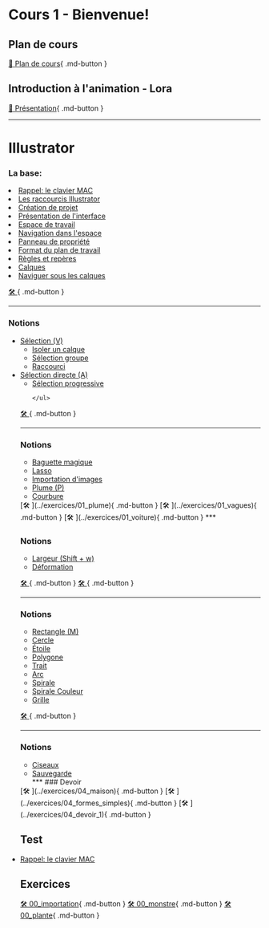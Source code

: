# Cours 1 - Bienvenue!
## Plan de cours
[📁 Plan de cours](https://cmontmorency365.sharepoint.com/:b:/s/TIM-582214-Animation2d77/EWeZmextzqlJsAGqh4mi7tsBscrwtlhW3QrCd_CzIuInQA?e=sV13NN){ .md-button }

## Introduction à l'animation - Lora
[📁 Présentation](https://cmontmorency365-my.sharepoint.com/:b:/g/personal/lora_boisvert_cmontmorency_qc_ca/Ec_RF5ZJ5A5EksrsMxbaea8BhOe1vZTRc_xzGgMddNq_BQ?e=H6mjL1){ .md-button }

***
# Illustrator   
### La base:
<li><a href="https://www.apple.com/xf/shop/product/MK293FC/A/magic-keyboard-avec-touch-id-pour-mac-%C3%A0-puce-apple-fran%C3%A7ais">Rappel: le clavier MAC</a> </li>
<li><a href="https://helpx.adobe.com/ca_fr/illustrator/using/default-keyboard-shortcuts.html">Les raccourcis Illustrator</a></li>
<li><a href="https://cmontmorency365.sharepoint.com/:v:/s/TIM-582214-Animation2d77/ES5ddJzsh91LrbRnu6N642EBaWL34-pCoxRj9pk49v7VGg?e=kCswfy">Création de projet</a></li>
<li><a href="https://cmontmorency365.sharepoint.com/:v:/s/TIM-582214-Animation2d77/EcWxaKyOey9FiYqmafpdPz8B9hVhRJb88p_nxjLAEDctPA?e=FyjWXf">Présentation de l'interface</a></li>
<li><a href="https://cmontmorency365.sharepoint.com/:v:/s/TIM-582214-Animation2d77/EU9vhuwP9-FChhvKBO4eAkYBkOffUVN3oSVgvquohjvP-Q?e=pbtden">Espace de travail</a> </li>
<li><a href="https://cmontmorency365.sharepoint.com/:v:/s/TIM-582214-Animation2d77/EdzZLfIhGG9GmDUD2nGWcgMBHbPFCwI8MMfUV5dnha9fEA?e=HNhpXb">Navigation dans l'espace</a>  </li>
<li><a href="https://cmontmorency365.sharepoint.com/:v:/s/TIM-582214-Animation2d77/EW_j7oaAnARLhmrcNtRhtg8BdoRPKLmP0eUcaETmwtS-2w?e=NjbWbt">Panneau de propriété</a> </li>
<li><a href="https://cmontmorency365.sharepoint.com/:v:/s/TIM-582214-Animation2d77/ETw2wfv38RlKsRFtHQip1aEB9x3zN4ainpbDqGPK9q-ImQ?e=ta4Dgu">Format du plan de travail</a> </li>
<li><a href="https://cmontmorency365.sharepoint.com/:v:/s/TIM-582214-Animation2d77/EVWn5aelFqpOv_9d1i0JF78BymFyM5Ss_7aDn8zNncEsLA?e=RKKLMO">Règles et repères</a> </li>
<li><a href="https://cmontmorency365.sharepoint.com/:v:/s/TIM-582214-Animation2d77/EXbsq2fkhm9Ls9JeLlNmDhoBkZR8xBtMFOQl2qPzn7TNkQ?e=WF6FvR">Calques</a> </li>
<li><a href="https://cmontmorency365.sharepoint.com/:v:/s/TIM-582214-Animation2d77/EVevKy3jqq5KjV1rBFfBoGkBrFqKDurwihI2ObQDx-kIxw?e=6fCpJ5">Naviguer sous les calques</a> </li>
   
[🛠️ ](../exercices/00_nouveau_doc){ .md-button }
***

### Notions
<ul><li>
<a href="https://cmontmorency365.sharepoint.com/:v:/s/TIM-582214-Animation2d77/EaM75QxzM9pBg9iYuG01uo8BGFVDSQtsSrFA6fXz2j2Jsw?e=xVHOsn">Sélection (V)</a>
    <ul>
        <li><a href="https://cmontmorency365.sharepoint.com/:v:/s/TIM-582214-Animation2d77/EaZRkD8yyZxKjHLwzrjosvcBiqekxjsvFSqdn1JwwkwSrA?e=JxSc1w">Isoler un calque</a></li>
        <li><a href="https://cmontmorency365.sharepoint.com/:v:/s/TIM-582214-Animation2d77/ERskOIzx8thBu_Z6Tom8z9EBd4UsYweOJA5eEjBLhsZ-8g?e=qdnQ6D">Sélection groupe</a></li>
        <li><a href="https://cmontmorency365.sharepoint.com/:v:/s/TIM-582214-Animation2d77/EYw6eGTqZcZIkydVYmrKIQcBihC_ALXe1E0nPVuDnDN5fg?e=2peWP9">Raccourci</a></li>
    </ul>
</li>
<li>
    <a href="https://cmontmorency365.sharepoint.com/:v:/s/TIM-582214-Animation2d77/EQbG5xgPIDlFh8gKp_bCcVcBDbhXN4hySTLMdBt-QKJP4g?e=iSHEmI">Sélection directe (A)</a>
    <ul>
        <li><a href="https://cmontmorency365.sharepoint.com/:v:/s/TIM-582214-Animation2d77/ESVH-vYG0LhOvJF1E-1TfNEBBnzLVTHqTm8ULnFC1B_X3w?e=Myy2SJ">Sélection progressive</a></li>
        
        
    </ul>
</li></ul>   

[🛠️ ](../exercices/00_transformations){ .md-button }
***
### Notions
<ul>
<li><a href="https://cmontmorency365.sharepoint.com/:v:/s/TIM-582214-Animation2d77/EaDI5ZSDJzhEnBU3VXJ1zt8B47tGZ8ZoJeTMfisebov2BQ?e=328kHA">Baguette magique</a></li>
<li><a href="https://cmontmorency365.sharepoint.com/:v:/s/TIM-582214-Animation2d77/EeMB16q9Y2ZFiWqmSSqHNegBE6-OskRpaw1nPyw1g-vFtw?e=lTym2X">Lasso</a></li>
<li><a href="https://cmontmorency365.sharepoint.com/:v:/s/TIM-582214-Animation2d77/EadRHPzIucxFlI28D5gO0RgBIs3IZJ5KfBvqZThd9ODvNQ?e=8N6CPd">Importation d'images</a></li>
<li><a href="https://cmontmorency365.sharepoint.com/:f:/s/TIM-582214-Animation2d77/Eq8ZhUw3cV1IqNyni40oEZgBdq_dNHTLU51tnAMLyqFmAw?e=lwBTZr">Plume (P)</a></li>
<li><a href="https://cmontmorency365.sharepoint.com/:v:/s/TIM-582214-Animation2d77/EdEBCUstOuBDm53ceqGbNVsBIwBWuH7GxkZr7qhPyYix9w?e=Wdug0F">Courbure</a></li>

</ul>   
[🛠️ ](../exercices/01_plume){ .md-button }
[🛠️ ](../exercices/01_vagues){ .md-button }
[🛠️ ](../exercices/01_voiture){ .md-button }
***

### Notions
<ul>
<li><a href="https://cmontmorency365.sharepoint.com/:v:/s/TIM-582214-Animation2d77/EXSERtnu2vROpH40Q_RYJawBqrU7VpFVz6UKNfY2cHf-jg?e=btRNie">Largeur (Shift + w)</a></li>
<li><a href="https://cmontmorency365.sharepoint.com/:v:/s/TIM-582214-Animation2d77/EZmlrOHAd7FBtB25jLFiV_0BmUID-i4BWHGGLEprKZshfA?e=pRgl4O">Déformation</a></li>

</ul>   

[🛠️ ](../exercices/02_largeur){ .md-button }
[🛠️ ](../exercices/02_deformation){ .md-button }
***
### Notions
<ul>
<li><a href="https://cmontmorency365.sharepoint.com/:v:/s/TIM-582214-Animation2d77/EQxYAeW4G51FsiXGcDGOIP8B93DnMnndzRLxt_a8R8zBRA?e=h0kTU7">Rectangle (M)</a></li>
<li><a href="https://cmontmorency365.sharepoint.com/:v:/s/TIM-582214-Animation2d77/EQxYAeW4G51FsiXGcDGOIP8B93DnMnndzRLxt_a8R8zBRA?e=h0kTU7">Cercle</a></li>
<li><a href="https://cmontmorency365.sharepoint.com/:v:/s/TIM-582214-Animation2d77/EZX2hwnkga5Gs40mBRIsmoQBsl7C88Qf5870TUvM2Gjyeg?e=MF0Bze">Étoile</a></li>
<li><a href="https://cmontmorency365.sharepoint.com/:v:/s/TIM-582214-Animation2d77/ERjFIyvRbdxIqUXUJpZVPcUBtV3y_unzAOcQfgW_wkPMuA?e=aTTyb3">Polygone</a></li>
<li><a href="https://cmontmorency365.sharepoint.com/:v:/s/TIM-582214-Animation2d77/EXEsMNgXyytBmvfM-W-rAU0BlKyCj0UZ6NrlleE5KkscPA?e=J5oJJS">Trait</a></li>
<li><a href="https://cmontmorency365.sharepoint.com/:v:/s/TIM-582214-Animation2d77/EfarjMb3n4lAmQ9Txg6PEzIBBe1vFkONITW7pvHF-ozADg?e=nDRVjK">Arc</a></li>
<li><a href="https://cmontmorency365.sharepoint.com/:v:/s/TIM-582214-Animation2d77/Edkspx-v4p1PmUDZyI3cL1gBR6oyBkE1JzqiYCe5DbCy1w?e=lascoq">Spirale</a></li>
<li><a href="https://cmontmorency365.sharepoint.com/:v:/s/TIM-582214-Animation2d77/EVvP-2-lo8xCpKIDD85Uq7oBptG0p31i7O2kOMlK_Zisuw?e=XXtB9F">Spirale Couleur</a></li>
<li><a href="https://cmontmorency365.sharepoint.com/:v:/s/TIM-582214-Animation2d77/EZxC7yf3LLJOoTvcyrN8-goBY7ikG1LdrwOMO_LEQFI55Q?e=3gB2at">Grille</a></li>
</ul>   

[🛠️ ](../exercices/03_formes){ .md-button }
***
### Notions
<ul>
<li><a href="https://cmontmorency365.sharepoint.com/:v:/s/TIM-582214-Animation2d77/EbCiUHz89vNHlZJ-rFlhNgwBJBLCcG1O-b1DYVpIU9SLoQ?e=ZVYIng">Ciseaux</a></li>
<li><a href="https://cmontmorency365.sharepoint.com/:v:/s/TIM-582214-Animation2d77/Ebuc6WA8nGRMsnv43au4gMoBDTC54PbZ3yWDyaoZYMl4Rw?e=M3af7U">Sauvegarde</a></li>
***
### Devoir
</ul>   
[🛠️ ](../exercices/04_maison){ .md-button }
[🛠️ ](../exercices/04_formes_simples){ .md-button }
[🛠️ ](../exercices/04_devoir_1){ .md-button }

## Test
<li><u><a href="https://www.apple.com/xf/shop/product/MK293FC/A/magic-keyboard-avec-touch-id-pour-mac-%C3%A0-puce-apple-fran%C3%A7ais">Rappel: le clavier MAC</a></u> </li>

## Exercices
[🛠️ 00_importation](https://tim-montmorency.com/compendium/582-214%E2%80%93animation2d/exercice_ai/00_importation){ .md-button }
[🛠️ 00_monstre](https://tim-montmorency.com/compendium/582-214%E2%80%93animation2d/exercice_ai/00_monstre){ .md-button }
[🛠️ 00_plante](https://tim-montmorency.com/compendium/582-214%E2%80%93animation2d/exercice_ai/00_plante){ .md-button }


